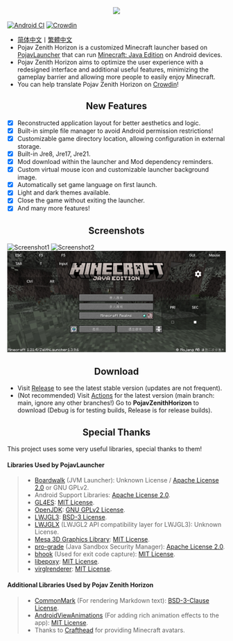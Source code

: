 <div align="center">
    <img width="256" src="app_pojav_zh/src/main/res/drawable/app_name_title.png"></img>
</div>

[![Android CI](https://github.com/MovTery/PojavZenithHorizon/actions/workflows/android.yml/badge.svg)](https://github.com/MovTery/PojavZenithHorizon/actions/workflows/android.yml)
[![Crowdin](https://badges.crowdin.net/pojav-zenith-horizon/localized.svg)](https://crowdin.com/project/pojav-zenith-horizon)

- <a href="/README.md">简体中文</a>丨<a href="/README-ZH_TW.md">繁體中文</a>
- Pojav Zenith Horizon is a customized Minecraft launcher based on [PojavLauncher](https://github.com/PojavLauncherTeam/PojavLauncher) that can run [Minecraft: Java Edition](https://www.minecraft.net/) on Android devices.
- Pojav Zenith Horizon aims to optimize the user experience with a redesigned interface and additional useful features, minimizing the gameplay barrier and allowing more people to easily enjoy Minecraft.
- You can help translate Pojav Zenith Horizon on [Crowdin](https://zh.crowdin.com/project/pojav-zenith-horizon)!

<h2 align="center">New Features</h2>

- [x] Reconstructed application layout for better aesthetics and logic.
- [x] Built-in simple file manager to avoid Android permission restrictions!
- [x] Customizable game directory location, allowing configuration in external storage.
- [x] Built-in Jre8, Jre17, Jre21.
- [x] Mod download within the launcher and Mod dependency reminders.
- [x] Custom virtual mouse icon and customizable launcher background image.
- [x] Automatically set game language on first launch.
- [x] Light and dark themes available.
- [x] Close the game without exiting the launcher.
- [x] And many more features!

<h2 align="center">Screenshots</h2>

![Screenshot1](/.github/images/Screenshot_Light_ZH_CN.jpg)
![Screenshot2](/.github/images/Screenshot_Dark_ZH_CN.jpg)
![Screenshot3](/.github/images/Screenshot_Game_ZH_CN.jpg)

<h2 align="center">Download</h2>

- Visit [Release](https://github.com/MovTery/PojavZenithHorizon/releases) to see the latest stable version (updates are not frequent).
- (Not recommended) Visit [Actions](https://github.com/MovTery/PojavZenithHorizon/actions) for the latest version (main branch: main, ignore any other branches!)
  Go to **PojavZenithHorizon** to download (Debug is for testing builds, Release is for release builds).

<h2 align="center">Special Thanks</h2>

This project uses some very useful libraries, special thanks to them!

#### Libraries Used by PojavLauncher

>- [Boardwalk](https://github.com/zhuowei/Boardwalk) (JVM Launcher): Unknown License / [Apache License 2.0](https://github.com/zhuowei/Boardwalk/blob/master/LICENSE) or GNU GPLv2.
>- Android Support Libraries: [Apache License 2.0](https://android.googlesource.com/platform/prebuilts/maven_repo/android/+/master/NOTICE.txt).
>- [GL4ES](https://github.com/PojavLauncherTeam/gl4es): [MIT License](https://github.com/ptitSeb/gl4es/blob/master/LICENSE).
>- [OpenJDK](https://github.com/PojavLauncherTeam/openjdk-multiarch-jdk8u): [GNU GPLv2 License](https://openjdk.java.net/legal/gplv2+ce.html).
>- [LWJGL3](https://github.com/PojavLauncherTeam/lwjgl3): [BSD-3 License](https://github.com/LWJGL/lwjgl3/blob/master/LICENSE.md).
>- [LWJGLX](https://github.com/PojavLauncherTeam/lwjglx) (LWJGL2 API compatibility layer for LWJGL3): Unknown License.
>- [Mesa 3D Graphics Library](https://gitlab.freedesktop.org/mesa/mesa): [MIT License](https://docs.mesa3d.org/license.html).
>- [pro-grade](https://github.com/pro-grade/pro-grade) (Java Sandbox Security Manager): [Apache License 2.0](https://github.com/pro-grade/pro-grade/blob/master/LICENSE.txt).
>- [bhook](https://github.com/bytedance/bhook) (Used for exit code capture): [MIT License](https://github.com/bytedance/bhook/blob/main/LICENSE).
>- [libepoxy](https://github.com/anholt/libepoxy): [MIT License](https://github.com/anholt/libepoxy/blob/master/COPYING).
>- [virglrenderer](https://github.com/PojavLauncherTeam/virglrenderer): [MIT License](https://gitlab.freedesktop.org/virgl/virglrenderer/-/blob/master/COPYING).

#### Additional Libraries Used by Pojav Zenith Horizon

>- [CommonMark](https://github.com/thephpleague/commonmark) (For rendering Markdown text): [BSD-3-Clause License](https://github.com/thephpleague/commonmark/blob/2.5/LICENSE).
>- [AndroidViewAnimations](https://github.com/daimajia/AndroidViewAnimations) (For adding rich animation effects to the app): [MIT License](https://github.com/daimajia/AndroidViewAnimations/blob/master/License).
>- Thanks to [Crafthead](https://crafthead.net/) for providing Minecraft avatars.
